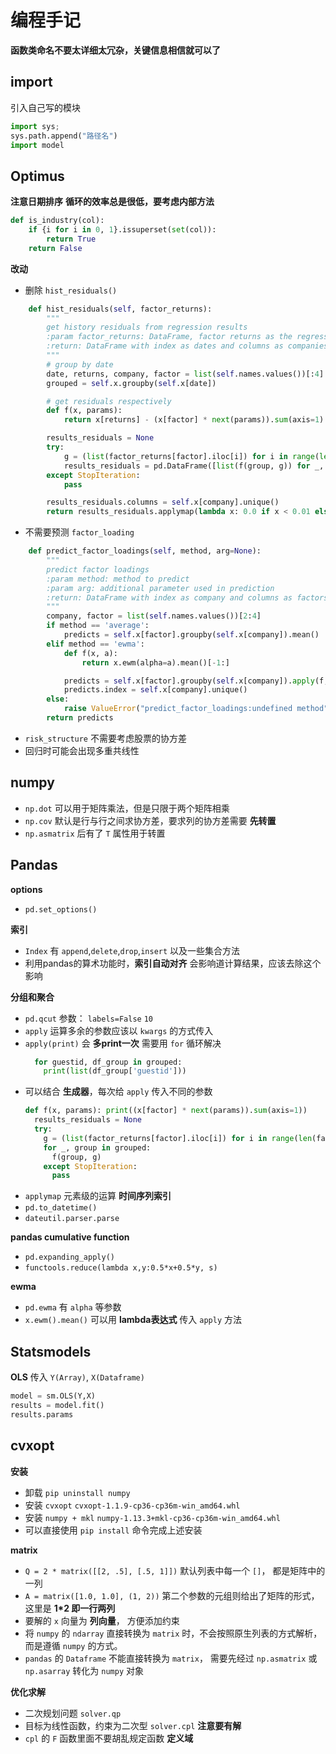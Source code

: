# 编程手记
**函数类命名不要太详细太冗杂，关键信息相信就可以了**

## import
引入自己写的模块
```py
import sys;  
sys.path.append("路径名")  
import model
```

## Optimus
**注意日期排序**
**循环的效率总是很低，要考虑内部方法**
```py
def is_industry(col):
    if {i for i in 0, 1}.issuperset(set(col)):
        return True
    return False
```

**改动**
+ 删除 `hist_residuals()`
```py
    def hist_residuals(self, factor_returns):
        """
        get history residuals from regression results
        :param factor_returns: DataFrame, factor returns as the regression results
        :return: DataFrame with index as dates and columns as companies
        """
        # group by date
        date, returns, company, factor = list(self.names.values())[:4]
        grouped = self.x.groupby(self.x[date])

        # get residuals respectively
        def f(x, params):
            return x[returns] - (x[factor] * next(params)).sum(axis=1)

        results_residuals = None
        try:
            g = (list(factor_returns[factor].iloc[i]) for i in range(len(factor_returns)))
            results_residuals = pd.DataFrame([list(f(group, g)) for _, group in grouped])
        except StopIteration:
            pass

        results_residuals.columns = self.x[company].unique()
        return results_residuals.applymap(lambda x: 0.0 if x < 0.01 else x)
```
+ 不需要预测 `factor_loading`
```py
    def predict_factor_loadings(self, method, arg=None):
        """
        predict factor loadings
        :param method: method to predict
        :param arg: additional parameter used in prediction
        :return: DataFrame with index as company and columns as factors
        """
        company, factor = list(self.names.values())[2:4]
        if method == 'average':
            predicts = self.x[factor].groupby(self.x[company]).mean()
        elif method == 'ewma':
            def f(x, a):
                return x.ewm(alpha=a).mean()[-1:]

            predicts = self.x[factor].groupby(self.x[company]).apply(f, a=arg)
            predicts.index = self.x[company].unique()
        else:
            raise ValueError("predict_factor_loadings:undefined method" + method)
        return predicts
```
+ `risk_structure` 不需要考虑股票的协方差
+ 回归时可能会出现多重共线性

## numpy
+ `np.dot` 可以用于矩阵乘法，但是只限于两个矩阵相乘
+ `np.cov` 默认是行与行之间求协方差，要求列的协方差需要 **先转置**
+ `np.asmatrix` 后有了 `T` 属性用于转置

## Pandas
**options**
+ `pd.set_options()`

**索引**
+ `Index` 有 `append`,`delete`,`drop`,`insert` 以及一些集合方法
+ 利用pandas的算术功能时，**索引自动对齐** 会影响道计算结果，应该去除这个影响

**分组和聚合**
+ `pd.qcut` 参数： `labels=False` `10`
+ `apply` 运算多余的参数应该以 `kwargs` 的方式传入
+ `apply(print)` 会 **多print一次**
  需要用 `for` 循环解决
  ```py
    for guestid, df_group in grouped:
      print(list(df_group['guestid']))
  ```
+ 可以结合 **生成器**，每次给 `apply` 传入不同的参数
  ```py
  def f(x, params): print((x[factor] * next(params)).sum(axis=1))
    results_residuals = None
    try:
      g = (list(factor_returns[factor].iloc[i]) for i in range(len(factor_returns)))
      for _, group in grouped:
        f(group, g)
      except StopIteration:
        pass
  ```
+ `applymap` 元素级的运算
**时间序列索引**
+ `pd.to_datetime()`
+ `dateutil.parser.parse`

**pandas cumulative function**
+ `pd.expanding_apply()`
+ `functools.reduce(lambda x,y:0.5*x+0.5*y, s)`

**ewma**
+ `pd.ewma` 有 `alpha` 等参数
+ `x.ewm().mean()` 可以用 **lambda表达式** 传入 `apply` 方法

## Statsmodels
**OLS**
传入 `Y(Array)`, `X(Dataframe)`
```py
model = sm.OLS(Y,X)
results = model.fit()
results.params
```

## cvxopt
**安装**
+ 卸载 `pip uninstall numpy`
+ 安装 `cvxopt` `cvxopt-1.1.9-cp36-cp36m-win_amd64.whl`
+ 安装 `numpy + mkl` `numpy-1.13.3+mkl-cp36-cp36m-win_amd64.whl`
+ 可以直接使用 `pip install` 命令完成上述安装

**matrix**
+ `Q = 2 * matrix([[2, .5], [.5, 1]])`
  默认列表中每一个 `[]`， 都是矩阵中的一列
+ `A = matrix([1.0, 1.0], (1, 2))`
  第二个参数的元组则给出了矩阵的形式，这里是 **1*2 即一行两列**
+ 要解的 `x` 向量为 **列向量**， 方便添加约束
+ 将 `numpy` 的 `ndarray` 直接转换为 `matrix` 时，不会按照原生列表的方式解析，而是遵循 `numpy` 的方式。
+ `pandas` 的 `Dataframe` 不能直接转换为 `matrix`， 需要先经过 `np.asmatrix` 或 `np.asarray` 转化为 `numpy` 对象

**优化求解**
+ 二次规划问题 `solver.qp`
+ 目标为线性函数，约束为二次型 `solver.cpl` **注意要有解**
+ `cpl` 的 `F` 函数里面不要胡乱规定函数 **定义域**
